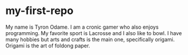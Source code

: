 # my-first-repo
My name is Tyron Odame. I am a cronic gamer who also enjoys programming. My favorite sport is Lacrosse and I also like to bowl. I have many hobbies but arts and crafts is the main one, specifically origami. Origami is the art of foldong paper.